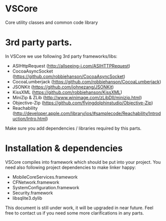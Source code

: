 VSCore
======

Core utility classes and common code library

3rd party parts.
================

In VSCore we use following 3rd party frameworks/libs:
* ASIHttpRequest (http://allseeing-i.com/ASIHTTPRequest)
* CocoaAsyncSocket (https://github.com/robbiehanson/CocoaAsyncSocket)
* CocoaLumberjack (https://github.com/robbiehanson/CocoaLumberjack)
* JSONKit (https://github.com/johnezang/JSONKit)
* KissXML (https://github.com/robbiehanson/KissXML)
* MiniZip & ZLib (http://www.winimage.com/zLibDll/minizip.html)
* Objective-Zip (https://github.com/flyingdolphinstudio/Objective-Zip)
* Reachability (http://developer.apple.com/library/ios/#samplecode/Reachability/Introduction/Intro.html)

Make sure you add dependencies / libraries required by this parts.

Installation & dependencies
===========================

VSCore compiles into framework which should be put into your project. You need also following project dependencies to make linker happy:
* MobileCoreServices.framework
* CFNetwork.framework
* SystemConfiguration.framework
* Security.framework
* libsqlite3.dylib

This document is still under work, it will be upgraded in near future. Feel free to contact us if you need some more clarifications in any parts.
